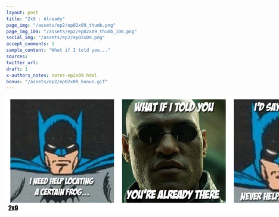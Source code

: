 ```yaml
---
layout: post
title: "2x9 : Already"
page_img: "/assets/ep2/ep02x09_thumb.png"
page_img_100: "/assets/ep2/ep02x09_thumb_100.png"
social_img: "/assets/ep2/ep02x09.png"
accept_comments: 1
sample_content: "What if I told you..."
sources: 
twitter_url: 
draft: 1
x-authors_notes: notes-ep2x09.html
bonus: "/assets/ep2/ep02x09_bonus.gif"
---
```



<div style="margin-left: auto; margin-right: auto; width: 900px;">
  <img src="/assets/ep2/ep02x09.png" alt="Already" style="width: 900px" />
</div>

<div style="display: none">
  Script:

  Bonus:

</div>
